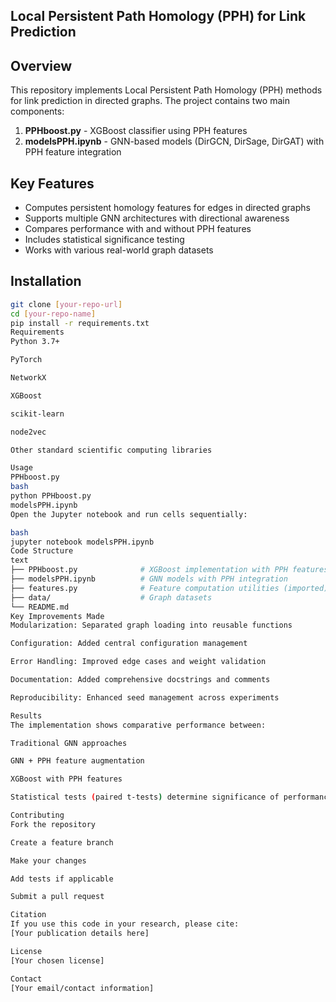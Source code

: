 ## Local Persistent Path Homology (PPH) for Link Prediction

## Overview
This repository implements Local Persistent Path Homology (PPH) methods for link prediction in directed graphs. The project contains two main components:
1. **PPHboost.py** - XGBoost classifier using PPH features
2. **modelsPPH.ipynb** - GNN-based models (DirGCN, DirSage, DirGAT) with PPH feature integration

## Key Features
- Computes persistent homology features for edges in directed graphs
- Supports multiple GNN architectures with directional awareness
- Compares performance with and without PPH features
- Includes statistical significance testing
- Works with various real-world graph datasets

## Installation
```bash
git clone [your-repo-url]
cd [your-repo-name]
pip install -r requirements.txt
Requirements
Python 3.7+

PyTorch

NetworkX

XGBoost

scikit-learn

node2vec

Other standard scientific computing libraries

Usage
PPHboost.py
bash
python PPHboost.py
modelsPPH.ipynb
Open the Jupyter notebook and run cells sequentially:

bash
jupyter notebook modelsPPH.ipynb
Code Structure
text
├── PPHboost.py              # XGBoost implementation with PPH features
├── modelsPPH.ipynb          # GNN models with PPH integration
├── features.py              # Feature computation utilities (imported)
├── data/                    # Graph datasets
└── README.md
Key Improvements Made
Modularization: Separated graph loading into reusable functions

Configuration: Added central configuration management

Error Handling: Improved edge cases and weight validation

Documentation: Added comprehensive docstrings and comments

Reproducibility: Enhanced seed management across experiments

Results
The implementation shows comparative performance between:

Traditional GNN approaches

GNN + PPH feature augmentation

XGBoost with PPH features

Statistical tests (paired t-tests) determine significance of performance differences.

Contributing
Fork the repository

Create a feature branch

Make your changes

Add tests if applicable

Submit a pull request

Citation
If you use this code in your research, please cite:
[Your publication details here]

License
[Your chosen license]

Contact
[Your email/contact information]
